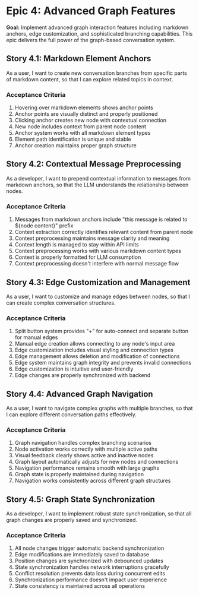# Epic 4: Advanced Graph Features

**Goal:** Implement advanced graph interaction features including markdown anchors, edge customization, and sophisticated branching capabilities. This epic delivers the full power of the graph-based conversation system.

## Story 4.1: Markdown Element Anchors

As a user,
I want to create new conversation branches from specific parts of markdown content,
so that I can explore related topics in context.

### Acceptance Criteria

1. Hovering over markdown elements shows anchor points
2. Anchor points are visually distinct and properly positioned
3. Clicking anchor creates new node with contextual connection
4. New node includes context from parent node content
5. Anchor system works with all markdown element types
6. Element path identification is unique and stable
7. Anchor creation maintains proper graph structure

## Story 4.2: Contextual Message Preprocessing

As a developer,
I want to prepend contextual information to messages from markdown anchors,
so that the LLM understands the relationship between nodes.

### Acceptance Criteria

1. Messages from markdown anchors include "this message is related to ${node content}" prefix
2. Context extraction correctly identifies relevant content from parent node
3. Context preprocessing maintains message clarity and meaning
4. Context length is managed to stay within API limits
5. Context preprocessing works with various markdown content types
6. Context is properly formatted for LLM consumption
7. Context preprocessing doesn't interfere with normal message flow

## Story 4.3: Edge Customization and Management

As a user,
I want to customize and manage edges between nodes,
so that I can create complex conversation structures.

### Acceptance Criteria

1. Split button system provides "+" for auto-connect and separate button for manual edges
2. Manual edge creation allows connecting to any node's input area
3. Edge customization includes visual styling and connection types
4. Edge management allows deletion and modification of connections
5. Edge system maintains graph integrity and prevents invalid connections
6. Edge customization is intuitive and user-friendly
7. Edge changes are properly synchronized with backend

## Story 4.4: Advanced Graph Navigation

As a user,
I want to navigate complex graphs with multiple branches,
so that I can explore different conversation paths effectively.

### Acceptance Criteria

1. Graph navigation handles complex branching scenarios
2. Node activation works correctly with multiple active paths
3. Visual feedback clearly shows active and inactive nodes
4. Graph layout automatically adjusts for new nodes and connections
5. Navigation performance remains smooth with large graphs
6. Graph state is properly maintained during navigation
7. Navigation works consistently across different graph structures

## Story 4.5: Graph State Synchronization

As a developer,
I want to implement robust state synchronization,
so that all graph changes are properly saved and synchronized.

### Acceptance Criteria

1. All node changes trigger automatic backend synchronization
2. Edge modifications are immediately saved to database
3. Position changes are synchronized with debounced updates
4. State synchronization handles network interruptions gracefully
5. Conflict resolution prevents data loss during concurrent edits
6. Synchronization performance doesn't impact user experience
7. State consistency is maintained across all operations
